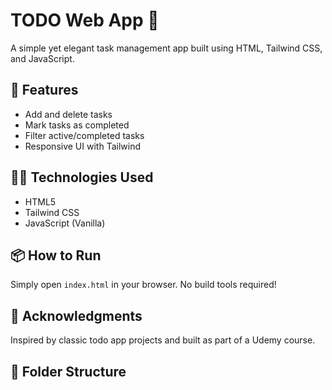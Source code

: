 # TODO Web App 📝

A simple yet elegant task management app built using HTML, Tailwind CSS, and JavaScript.

## 🚀 Features
- Add and delete tasks
- Mark tasks as completed
- Filter active/completed tasks
- Responsive UI with Tailwind

## 🧑‍💻 Technologies Used
- HTML5
- Tailwind CSS
- JavaScript (Vanilla)

## 📦 How to Run
Simply open `index.html` in your browser. No build tools required!

## 🙌 Acknowledgments
Inspired by classic todo app projects and built as part of a Udemy course.

## 📂 Folder Structure